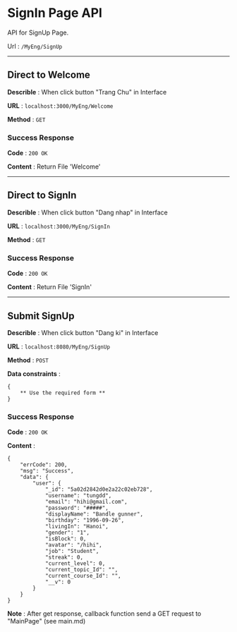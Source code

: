 # SignIn Page API

API for SignUp Page.

Url : `/MyEng/SignUp`

--------
## Direct to Welcome

**Describle** : When click button "Trang Chu" in Interface 

**URL** : `localhost:3000/MyEng/Welcome`

**Method** : `GET`

### **Success Response**

**Code** : `200 OK`

**Content** : Return File 'Welcome'

--------
## Direct to SignIn

**Describle** : When click button "Dang nhap" in Interface 

**URL** : `localhost:3000/MyEng/SignIn`

**Method** : `GET`

### **Success Response**

**Code** : `200 OK`

**Content** : Return File 'SignIn'

--------
## Submit SignUp

**Describle** : When click button "Dang ki" in Interface 

**URL** : `localhost:8080/MyEng/SignUp`

**Method** : `POST`

**Data constraints** : 
```
{
    ** Use the required form **
}
```

### **Success Response**

**Code** : `200 OK`

**Content** : 
```
{
    "errCode": 200,
    "msg": "Success",
    "data": {
        "user": {
            "_id": "5a02d2842d0e2a22c02eb728",
            "username": "tungdd",
            "email": "hihi@gmail.com",
            "password": "#####",
            "displayName": "Bandle gunner",
            "birthday": "1996-09-26",
            "livingIn": "Hanoi",
            "gender": "1",
            "isBlock": 0,
            "avatar": "/hihi",
            "job": "Student",
            "streak": 0,
            "current_level": 0,
            "current_topic_Id": "",
            "current_course_Id": "",
            "__v": 0
        }
    }
}
```

**Note** : After get response, callback function send a GET request to "MainPage" (see main.md)